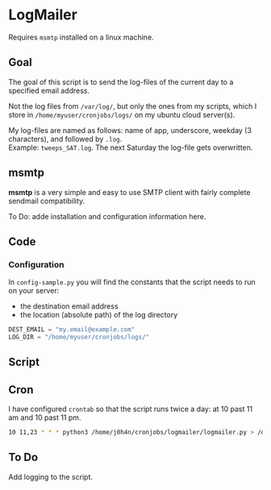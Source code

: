 # LogMailer

Requires `msmtp` installed on a linux machine.

## Goal

The goal of this script is to send the log-files of the current day to a specified email address.

Not the log files from `/var/log/`, but only the ones from my scripts, which I store in `/home/myuser/cronjobs/logs/` on my ubuntu cloud server(s).

My log-files are named as follows: name of app, underscore, weekday (3 characters), and followed by `.log`.    
Example: `tweeps_SAT.log`. The next Saturday the log-file gets overwritten.

## msmtp

**msmtp** is a very simple and easy to use SMTP client with fairly complete sendmail compatibility.

To Do: adde installation and configuration information here.

## Code

### Configuration

In `config-sample.py` you will find the constants that the script needs to run on your server:

- the destination email address
- the location (absolute path) of the log directory

```python
DEST_EMAIL = "my.email@example.com"
LOG_DIR = "/home/myuser/cronjobs/logs/"
```

## Script

## Cron

I have configured `crontab` so that the script runs twice a day: at 10 past 11 am and 10 past 11 pm.

```bash
10 11,23 * * * python3 /home/j0h4n/cronjobs/logmailer/logmailer.py > /dev/null 2>&1
```

## To Do

Add logging to the script.